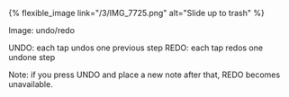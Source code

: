 ---
---

{% flexible_image link="/3/IMG_7725.png" alt="Slide up to trash" %}

Image: undo/redo

UNDO: each tap undos one previous step
REDO: each tap redos one undone step

Note: if you press UNDO and place a new note after that, REDO becomes unavailable. 
